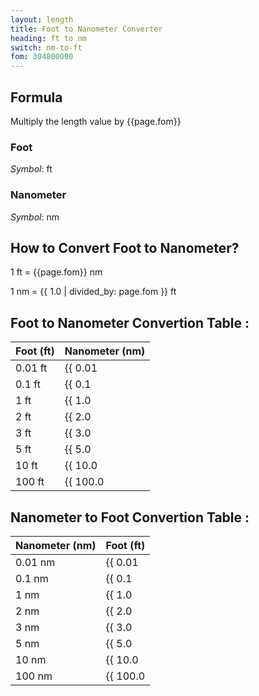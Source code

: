 ```yaml
---
layout: length
title: Foot to Nanometer Converter
heading: ft to nm
switch: nm-to-ft
fom: 304800000
---
```


## Formula
Multiply the length value by {{page.fom}}

### Foot
*Symbol*: ft

### Nanometer
*Symbol*: nm

## How to Convert Foot to Nanometer?
1 ft = {{page.fom}} nm

1 nm = {{ 1.0 | divided_by: page.fom }} ft

## Foot to Nanometer Convertion Table :

| Foot (ft) | Nanometer (nm) |
| ---- | ---- |
| 0.01 ft | {{ 0.01 | times: page.fom | round: 12 }} nm |
| 0.1 ft | {{ 0.1 | times: page.fom | round: 12 }} nm |
| 1 ft | {{ 1.0 | times: page.fom | round: 12 }} nm |
| 2 ft | {{ 2.0 | times: page.fom | round: 12 }} nm |
| 3 ft | {{ 3.0 | times: page.fom | round: 12 }} nm |
| 5 ft | {{ 5.0 | times: page.fom | round: 12 }} nm |
| 10 ft | {{ 10.0 | times: page.fom | round: 12 }} nm |
| 100 ft | {{ 100.0 | times: page.fom | round: 12 }} nm |

## Nanometer to Foot Convertion Table :

| Nanometer (nm) | Foot (ft) |
| ---- | ---- |
| 0.01 nm | {{ 0.01 | divided_by: page.fom | round: 12 }} ft |
| 0.1 nm | {{ 0.1 | divided_by: page.fom | round: 12 }} ft |
| 1 nm | {{ 1.0 | divided_by: page.fom | round: 12 }} ft |
| 2 nm | {{ 2.0 | divided_by: page.fom | round: 12 }} ft |
| 3 nm | {{ 3.0 | divided_by: page.fom | round: 12 }} ft |
| 5 nm | {{ 5.0 | divided_by: page.fom | round: 12 }} ft |
| 10 nm | {{ 10.0 | divided_by: page.fom | round: 12 }} ft |
| 100 nm | {{ 100.0 | divided_by: page.fom | round: 12 }} ft |

<script>
selectInput[5].selected = true
selectOutput[0].selected = true
</script>
